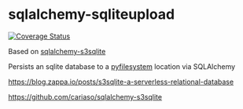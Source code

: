 # sqlalchemy-sqliteupload

[![Coverage Status](https://coveralls.io/repos/github/rkhwaja/sqlalchemy-sqliteupload/badge.svg?branch=master)](https://coveralls.io/github/rkhwaja/sqlalchemy-sqliteupload?branch=master)

Based on [sqlalchemy-s3sqlite](//github.com/cariaso/sqlalchemy-s3sqlite)

Persists an sqlite database to a [pyfilesystem](//pyfilesystem2.readthedocs.io) location via SQLAlchemy

https://blog.zappa.io/posts/s3sqlite-a-serverless-relational-database

https://github.com/cariaso/sqlalchemy-s3sqlite

